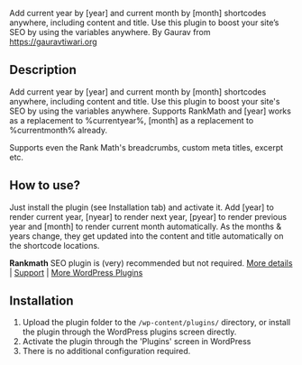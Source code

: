 Add current year by [year] and current month by [month] shortcodes anywhere, including content and title. Use this plugin to boost your site’s SEO by using the variables anywhere. By Gaurav from https://gauravtiwari.org

## Description

Add current year by [year] and current month by [month] shortcodes anywhere, including content and title. Use this plugin to boost your site's SEO by using the variables anywhere. Supports RankMath and [year] works as a replacement to %currentyear%, [month] as a replacement to %currentmonth% already.

Supports even the Rank Math's breadcrumbs, custom meta titles, excerpt etc.

## How to use?

Just install the plugin (see Installation tab) and activate it. Add [year] to render current year, [nyear] to render next year, [pyear] to render previous year and [month] to render current month automatically. As the months & years change, they get updated into the content and title automatically on the shortcode locations.

**Rankmath** SEO plugin is (very) recommended but not required.
[More details](https://gauravtiwari.org/snippet/dynamic-month-year/) | [Support](https://wordpress.org/support/plugin/dynamic-month-year-into-posts/) | [More WordPress Plugins](https://gauravtiwari.org/code/)

## Installation

1. Upload the plugin folder to the `/wp-content/plugins/` directory, or install the plugin through the WordPress plugins screen directly.
2. Activate the plugin through the 'Plugins' screen in WordPress
3. There is no additional configuration required.
